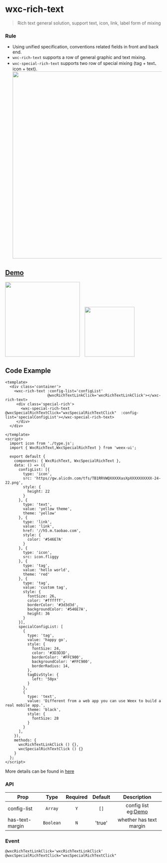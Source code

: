 # wxc-rich-text 

> Rich text general solution, support text, icon, link, label form of mixing

### Rule
- Using unified specification, conventions related fields in front and back end.
- `wxc-rich-text` supports a row of general graphic and text mixing.
- `wxc-special-rich-text` supports two row of special mixing (tag + text、icon + text).
   <img src='https://img.alicdn.com/tfs/TB1kqcoRXXXXXa3XpXXXXXXXXXX-2102-2320.png' width='600'/>

## [Demo](https://h5.m.taobao.com/trip/wxc-rich-text/index.html?_wx_tpl=https%3A%2F%2Fh5.m.taobao.com%2Ftrip%2Fwxc-rich-text%2Fdemo%2Findex.native-min.js)
<img src='https://img.alicdn.com/tfs/TB1e4LYSpXXXXXVXpXXXXXXXXXX-750-1334.png' width='240'/>&nbsp;&nbsp;&nbsp;&nbsp;<img src='https://img.alicdn.com/tfs/TB1OXrDSpXXXXcyXVXXXXXXXXXX-200-200.png' width='160'/>

## Code Example

```vue
<template>
  <div class='container'>
    <wxc-rich-text :config-list='configList'
                   @wxcRichTextLinkClick='wxcRichTextLinkClick'></wxc-rich-text>
     <div class='special-rich'>
       <wxc-special-rich-text @wxcSpecialRichTextClick="wxcSpecialRichTextClick"  :config-list='specialConfigList'></wxc-special-rich-text>
     </div>
  </div>
  
</template>
<script>
  import icon from './type.js';
  import { WxcRichText,WxcSpecialRichText } from 'weex-ui';

  export default {
    components: { WxcRichText, WxcSpecialRichText },
    data: () => ({
      configList: [{
        type: 'icon',
        src: 'https//gw.alicdn.com/tfs/TB1RRVWQXXXXXasXpXXXXXXXXXX-24-22.png',
        style: {
          height: 22
        }
      }, {
        type: 'text',
        value: 'yellow theme',
        theme: 'yellow'
      }, {
        type: 'link',
        value: 'link',
        href: '//h5.m.taobao.com',
        style: {
          color: '#546E7A'
        }
      }, {
        type: 'icon',
        src: icon.fliggy
      }, {
        type: 'tag',
        value: 'hello world',
        theme: 'red'
      }, {
        type: 'tag',
        value: 'custom tag',
        style: {
          fontSize: 26,
          color: '#ffffff',
          borderColor: '#3d3d3d',
          backgroundColor: '#546E7A',
          height: 36
        }
      }],
      specialConfigList: [
        {
          type: 'tag',
          value: 'happy go',
          style: {
            fontSize: 24,
            color: '#3D3D3D',
            borderColor: '#FFC900',
            backgroundColor: '#FFC900',
            borderRadius: 14,
          },
          tagDivStyle: {
            left: '50px'
          }
        },
        {
          type: 'text',
          value: 'Different from a web app you can use Weex to build a real mobile app.',
          theme: 'black',
          style: {
            fontSize: 28
          }
        }
      ],
    }),
    methods: {
      wxcRichTextLinkClick () {},
      wxcSpecialRichTextClick () {}
    }
  };
</script>
```

More details can be found in [here](https://github.com/apache/incubator-weex-ui/blob/master/example/rich-text/index.vue)


### API

| Prop | Type | Required | Default | Description |
| ---- |:----:|:---:|:-------:| :----------:|
| config-list | `Array` |`Y`| `[]` | config list eg:[Demo](https://github.com/apache/incubator-weex-ui/blob/master/example/rich-text/index.vue#L78)|
| has-text-margin | `Boolean` |`N`| 'true' | whether has text margin|


### Event

```
@wxcRichTextLinkClick='wxcRichTextLinkClick'
@wxcSpecialRichTextClick="wxcSpecialRichTextClick"
```


